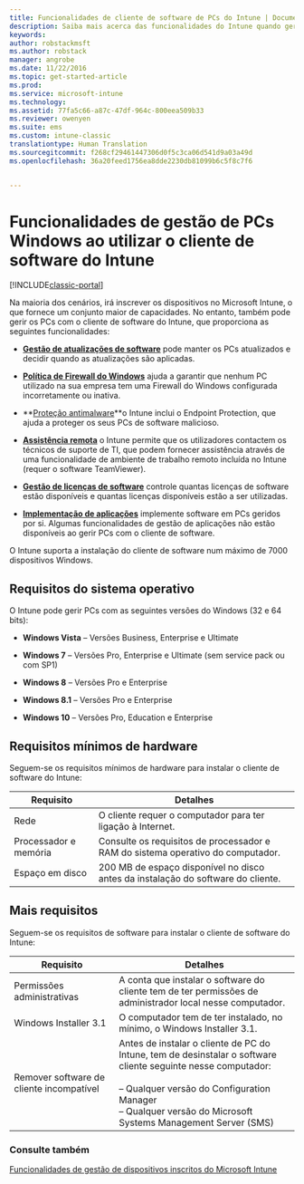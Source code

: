 ```yaml
---
title: Funcionalidades de cliente de software de PCs do Intune | Documentos da Microsoft
description: Saiba mais acerca das funcionalidades do Intune quando gere PCs Windows com o cliente de software do Intune.
keywords: 
author: robstackmsft
ms.author: robstack
manager: angrobe
ms.date: 11/22/2016
ms.topic: get-started-article
ms.prod: 
ms.service: microsoft-intune
ms.technology: 
ms.assetid: 77fa5c66-a87c-47df-964c-800eea509b33
ms.reviewer: owenyen
ms.suite: ems
ms.custom: intune-classic
translationtype: Human Translation
ms.sourcegitcommit: f268cf29461447306d0f5c3ca06d541d9a03a49d
ms.openlocfilehash: 36a20feed1756ea8dde2230db81099b6c5f8c7f6


---
```


# <a name="windows-pc-management-capabilities-when-you-use-the-intune-software-client"></a>Funcionalidades de gestão de PCs Windows ao utilizar o cliente de software do Intune

[!INCLUDE[classic-portal](../includes/classic-portal.md)]

Na maioria dos cenários, irá inscrever os dispositivos no Microsoft Intune, o que fornece um conjunto maior de capacidades. No entanto, também pode gerir os PCs com o cliente de software do Intune, que proporciona as seguintes funcionalidades:

-   **[Gestão de atualizações de software](/intune/deploy-use/keep-windows-pcs-up-to-date-with-software-updates-in-microsoft-intune)** pode manter os PCs atualizados e decidir quando as atualizações são aplicadas.

-   **[Política de Firewall do Windows](/intune/deploy-use/help-protect-windows-pcs-using-windows-firewall-policies-in-microsoft-intune)** ajuda a garantir que nenhum PC utilizado na sua empresa tem uma Firewall do Windows configurada incorretamente ou inativa.

-   **[Proteção antimalware](/intune/deploy-use/help-secure-windows-pcs-with-endpoint-protection-for-microsoft-intune)**o Intune inclui o Endpoint Protection, que ajuda a proteger os seus PCs de software malicioso.

-   **[Assistência remota](/intune/deploy-use/common-windows-pc-management-tasks-with-the-microsoft-intune-computer-client#request-and-provide-remote-assistance-to-windows-pcs-that-use-the-intune-client-software )** o Intune permite que os utilizadores contactem os técnicos de suporte de TI, que podem fornecer assistência através de uma funcionalidade de ambiente de trabalho remoto incluída no Intune (requer o software TeamViewer).

-   **[Gestão de licenças de software](/intune/deploy-use/manage-license-agreements-for-windows-pc-software-in-microsoft-intune)** controle quantas licenças de software estão disponíveis e quantas licenças disponíveis estão a ser utilizadas.
-   **[Implementação de aplicações](/intune/deploy-use/add-apps-for-windows-pcs-in-microsoft-intune)** implemente software em PCs geridos por si. Algumas funcionalidades de gestão de aplicações não estão disponíveis ao gerir PCs com o cliente de software.


O Intune suporta a instalação do cliente de software num máximo de 7000 dispositivos Windows.

## <a name="operating-system-requirements"></a>Requisitos do sistema operativo
O Intune pode gerir PCs com as seguintes versões do Windows (32 e 64 bits):


-   **Windows Vista** – Versões Business, Enterprise e Ultimate

-   **Windows 7** – Versões Pro, Enterprise e Ultimate (sem service pack ou com SP1)

-   **Windows 8** – Versões Pro e Enterprise

-   **Windows 8.1** – Versões Pro e Enterprise

- **Windows 10** – Versões Pro, Education e Enterprise


## <a name="minimum-hardware-requirements"></a>Requisitos mínimos de hardware
Seguem-se os requisitos mínimos de hardware para instalar o cliente de software do Intune:

|Requisito|Detalhes|
|---------------|--------------------|
|Rede|O cliente requer o computador para ter ligação à Internet.|
|Processador e memória|Consulte os requisitos de processador e RAM do sistema operativo do computador.|
|Espaço em disco|200 MB de espaço disponível no disco antes da instalação do software do cliente.|

## <a name="further-requirements"></a>Mais requisitos
Seguem-se os requisitos de software para instalar o cliente de software do Intune:

|Requisito|Detalhes|
|---------------|--------------------|
|Permissões administrativas|A conta que instalar o software do cliente tem de ter permissões de administrador local nesse computador.|
|Windows Installer 3.1|O computador tem de ter instalado, no mínimo, o Windows Installer 3.1.|
|Remover software de cliente incompatível|Antes de instalar o cliente de PC do Intune, tem de desinstalar o software cliente seguinte nesse computador:<br /><br />– Qualquer versão do Configuration Manager<br />– Qualquer versão do Microsoft Systems Management Server (SMS)|

### <a name="see-also"></a>Consulte também
[Funcionalidades de gestão de dispositivos inscritos do Microsoft Intune](./mobile-device-management-capabilities-in-microsoft-intune.md)



<!--HONumber=Dec16_HO3-->



